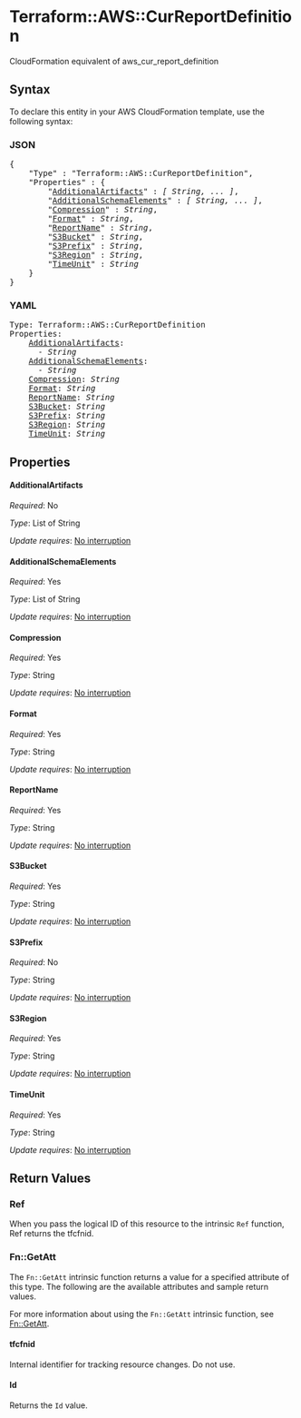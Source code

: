 # Terraform::AWS::CurReportDefinition

CloudFormation equivalent of aws_cur_report_definition

## Syntax

To declare this entity in your AWS CloudFormation template, use the following syntax:

### JSON

<pre>
{
    "Type" : "Terraform::AWS::CurReportDefinition",
    "Properties" : {
        "<a href="#additionalartifacts" title="AdditionalArtifacts">AdditionalArtifacts</a>" : <i>[ String, ... ]</i>,
        "<a href="#additionalschemaelements" title="AdditionalSchemaElements">AdditionalSchemaElements</a>" : <i>[ String, ... ]</i>,
        "<a href="#compression" title="Compression">Compression</a>" : <i>String</i>,
        "<a href="#format" title="Format">Format</a>" : <i>String</i>,
        "<a href="#reportname" title="ReportName">ReportName</a>" : <i>String</i>,
        "<a href="#s3bucket" title="S3Bucket">S3Bucket</a>" : <i>String</i>,
        "<a href="#s3prefix" title="S3Prefix">S3Prefix</a>" : <i>String</i>,
        "<a href="#s3region" title="S3Region">S3Region</a>" : <i>String</i>,
        "<a href="#timeunit" title="TimeUnit">TimeUnit</a>" : <i>String</i>
    }
}
</pre>

### YAML

<pre>
Type: Terraform::AWS::CurReportDefinition
Properties:
    <a href="#additionalartifacts" title="AdditionalArtifacts">AdditionalArtifacts</a>: <i>
      - String</i>
    <a href="#additionalschemaelements" title="AdditionalSchemaElements">AdditionalSchemaElements</a>: <i>
      - String</i>
    <a href="#compression" title="Compression">Compression</a>: <i>String</i>
    <a href="#format" title="Format">Format</a>: <i>String</i>
    <a href="#reportname" title="ReportName">ReportName</a>: <i>String</i>
    <a href="#s3bucket" title="S3Bucket">S3Bucket</a>: <i>String</i>
    <a href="#s3prefix" title="S3Prefix">S3Prefix</a>: <i>String</i>
    <a href="#s3region" title="S3Region">S3Region</a>: <i>String</i>
    <a href="#timeunit" title="TimeUnit">TimeUnit</a>: <i>String</i>
</pre>

## Properties

#### AdditionalArtifacts

_Required_: No

_Type_: List of String

_Update requires_: [No interruption](https://docs.aws.amazon.com/AWSCloudFormation/latest/UserGuide/using-cfn-updating-stacks-update-behaviors.html#update-no-interrupt)

#### AdditionalSchemaElements

_Required_: Yes

_Type_: List of String

_Update requires_: [No interruption](https://docs.aws.amazon.com/AWSCloudFormation/latest/UserGuide/using-cfn-updating-stacks-update-behaviors.html#update-no-interrupt)

#### Compression

_Required_: Yes

_Type_: String

_Update requires_: [No interruption](https://docs.aws.amazon.com/AWSCloudFormation/latest/UserGuide/using-cfn-updating-stacks-update-behaviors.html#update-no-interrupt)

#### Format

_Required_: Yes

_Type_: String

_Update requires_: [No interruption](https://docs.aws.amazon.com/AWSCloudFormation/latest/UserGuide/using-cfn-updating-stacks-update-behaviors.html#update-no-interrupt)

#### ReportName

_Required_: Yes

_Type_: String

_Update requires_: [No interruption](https://docs.aws.amazon.com/AWSCloudFormation/latest/UserGuide/using-cfn-updating-stacks-update-behaviors.html#update-no-interrupt)

#### S3Bucket

_Required_: Yes

_Type_: String

_Update requires_: [No interruption](https://docs.aws.amazon.com/AWSCloudFormation/latest/UserGuide/using-cfn-updating-stacks-update-behaviors.html#update-no-interrupt)

#### S3Prefix

_Required_: No

_Type_: String

_Update requires_: [No interruption](https://docs.aws.amazon.com/AWSCloudFormation/latest/UserGuide/using-cfn-updating-stacks-update-behaviors.html#update-no-interrupt)

#### S3Region

_Required_: Yes

_Type_: String

_Update requires_: [No interruption](https://docs.aws.amazon.com/AWSCloudFormation/latest/UserGuide/using-cfn-updating-stacks-update-behaviors.html#update-no-interrupt)

#### TimeUnit

_Required_: Yes

_Type_: String

_Update requires_: [No interruption](https://docs.aws.amazon.com/AWSCloudFormation/latest/UserGuide/using-cfn-updating-stacks-update-behaviors.html#update-no-interrupt)

## Return Values

### Ref

When you pass the logical ID of this resource to the intrinsic `Ref` function, Ref returns the tfcfnid.

### Fn::GetAtt

The `Fn::GetAtt` intrinsic function returns a value for a specified attribute of this type. The following are the available attributes and sample return values.

For more information about using the `Fn::GetAtt` intrinsic function, see [Fn::GetAtt](https://docs.aws.amazon.com/AWSCloudFormation/latest/UserGuide/intrinsic-function-reference-getatt.html).

#### tfcfnid

Internal identifier for tracking resource changes. Do not use.

#### Id

Returns the <code>Id</code> value.

